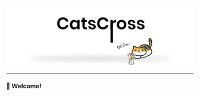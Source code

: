 <!-- 😸 | Meow! Auto-generated. -->
<img src="https://github.com/catscross/.github/blob/9006a3371ccd20a420082341956406d2de60aa47/images/%D0%9D%D0%BE%D0%B2%D1%8B%D0%B9%20%D0%BF%D1%80%D0%BE%D0%B5%D0%BA%D1%82%2026%20%5B4FC4AE6%5D.png">

-------

### 🌟 Welcome! 
